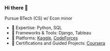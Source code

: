 ### Hi there 👋

Pursue BTech (CS) w/ Econ minor
- 🔭 Expertise: Python, SQL
- 🌱 Frameworks & Tools: Django, Tableau
- 🔫 Platforms: [Kaggle](https://www.kaggle.com/rxhulshxrmx), [CodeForces](https://codeforces.com/profile/rxhulshxrmx)
- 🔭 Certifications and Guided Projects: [Coursera](https://www.coursera.org/learner/rxhulshxrmx)
